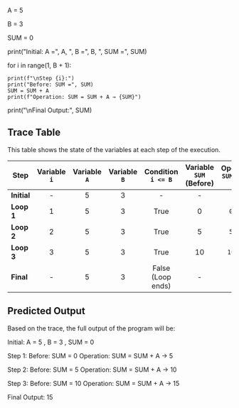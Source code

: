 A = 5

B = 3

SUM = 0

print("Initial: A =", A, ", B =", B, ", SUM =", SUM)

for i in range(1, B + 1):
    
    print(f"\nStep {i}:")
    print("Before: SUM =", SUM)
    SUM = SUM + A
    print(f"Operation: SUM = SUM + A → {SUM}")

print("\nFinal Output:", SUM)


## Trace Table

This table shows the state of the variables at each step of the execution.

| Step        | Variable `i` | Variable `A` | Variable `B` | Condition `i <= B` | Variable `SUM` (Before) | Operation `SUM = SUM + A` | Variable `SUM` (After) |
|-------------|:------------:|:------------:|:------------:|:------------------:|:-----------------------:|:-------------------------:|:----------------------:|
| **Initial** | -            | 5            | 3            | -                  | -                       | -                         | 0                      |
| **Loop 1**  | 1            | 5            | 3            | True               | 0                       | `0 + 5`                   | 5                      |
| **Loop 2**  | 2            | 5            | 3            | True               | 5                       | `5 + 5`                   | 10                     |
| **Loop 3**  | 3            | 5            | 3            | True               | 10                      | `10 + 5`                  | 15                     |
| **Final**   | -            | 5            | 3            | False (Loop ends)  | -                       | -                         | **15**                 |

## Predicted Output

Based on the trace, the full output of the program will be:

Initial: A = 5 , B = 3 , SUM = 0

Step 1:
Before: SUM = 0
Operation: SUM = SUM + A → 5

Step 2:
Before: SUM = 5
Operation: SUM = SUM + A → 10

Step 3:
Before: SUM = 10
Operation: SUM = SUM + A → 15

Final Output: 15
